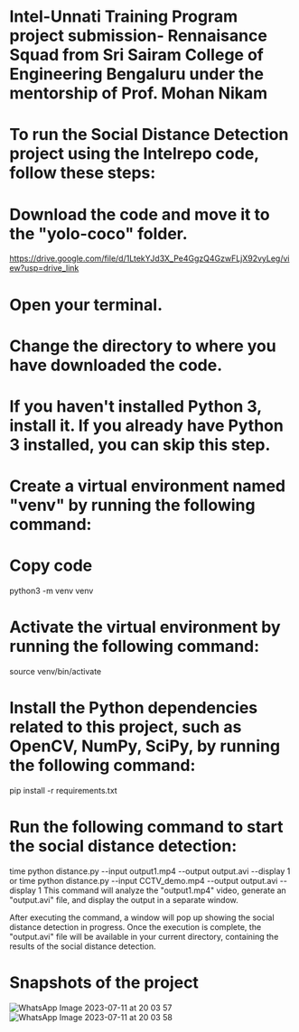 # Intel-Unnati Training Program project submission- Rennaisance Squad from Sri Sairam College of Engineering Bengaluru under the mentorship of Prof. Mohan Nikam

# To run the Social Distance Detection project using the Intelrepo code, follow these steps:

# Download the code and move it to the "yolo-coco" folder.

https://drive.google.com/file/d/1LtekYJd3X_Pe4GgzQ4GzwFLjX92vyLeg/view?usp=drive_link

# Open your terminal.

# Change the directory to where you have downloaded the code.

# If you haven't installed Python 3, install it. If you already have Python 3 installed, you can skip this step.

# Create a virtual environment named "venv" by running the following command:

# Copy code

python3 -m venv venv

# Activate the virtual environment by running the following command:
source venv/bin/activate

# Install the Python dependencies related to this project, such as OpenCV, NumPy, SciPy, by running the following command:

pip install -r requirements.txt

# Run the following command to start the social distance detection:

time python distance.py --input output1.mp4 --output output.avi --display 1
         or
time python distance.py --input CCTV_demo.mp4 --output output.avi --display 1
This command will analyze the "output1.mp4" video, generate an "output.avi" file, and display the output in a separate window.

After executing the command, a window will pop up showing the social distance detection in progress. Once the execution is complete, the "output.avi" file will be available in your current directory, containing the results of the social distance detection.

# Snapshots of the project

![WhatsApp Image 2023-07-11 at 20 03 57](https://github.com/Mahesh8123/intelrepo/assets/120500828/c50d9115-9ce0-4200-9f71-b7ce9ac872f1)
![WhatsApp Image 2023-07-11 at 20 03 58](https://github.com/Mahesh8123/intelrepo/assets/120500828/2e0f081c-3eea-4784-9be4-6fc4d97327f4)

